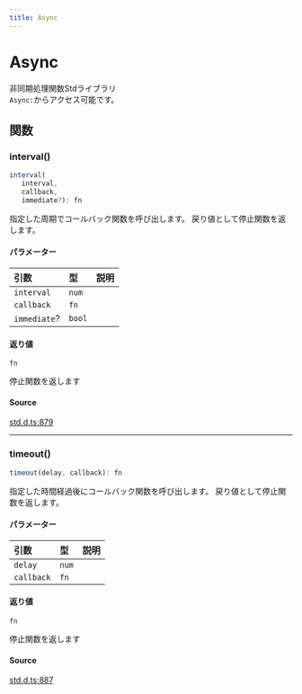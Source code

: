 ```yaml
---
title: Async
---
```


# Async

非同期処理関数Stdライブラリ\
`Async:`からアクセス可能です。

## 関数

### interval()

```ts
interval(
   interval, 
   callback, 
   immediate?): fn
```

指定した周期でコールバック関数を呼び出します。
戻り値として停止関数を返します。

#### パラメーター

| 引数 | 型 | 説明 |
| :------ | :------ | :------ |
| `interval` | `num` |  |
| `callback` | `fn` |  |
| `immediate`? | `bool` |  |

#### 返り値

`fn`

停止関数を返します

#### Source

[std.d.ts:879](https://github.com/slofp/aitslib/blob/a951a81256505be593b745decf74b16c08c3727f/src/std.d.ts#L879)

***

### timeout()

```ts
timeout(delay, callback): fn
```

指定した時間経過後にコールバック関数を呼び出します。
戻り値として停止関数を返します。

#### パラメーター

| 引数 | 型 | 説明 |
| :------ | :------ | :------ |
| `delay` | `num` |  |
| `callback` | `fn` |  |

#### 返り値

`fn`

停止関数を返します

#### Source

[std.d.ts:887](https://github.com/slofp/aitslib/blob/a951a81256505be593b745decf74b16c08c3727f/src/std.d.ts#L887)
